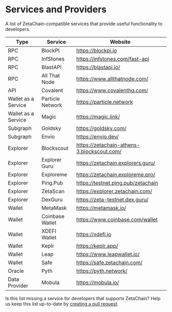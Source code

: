 # Services and Providers

A list of ZetaChain-compatible services that provide useful functionality to
developers.

| Type                | Service          | Website                                    |
| ------------------- | ---------------- | ------------------------------------------ |
| RPC                 | BlockPI          | https://blockpi.io                         |
| RPC                 | InfStones        | https://infstones.com/fast-api             |
| RPC                 | BlastAPI         | https://blastapi.io/                       |
| RPC                 | All That Node    | https://www.allthatnode.com/               |
| API                 | Covalent         | https://www.covalenthq.com/                |
| Wallet as a Service | Particle Network | https://particle.network                   |
| Wallet as a Service | Magic            | https://magic.link/                        |
| Subgraph            | Goldsky          | https://goldsky.com/                       |
| Subgraph            | Envio            | https://envio.dev/                         |
| Explorer            | Blockscout       | https://zetachain-athens-3.blockscout.com/ |
| Explorer            | Explorer Guru    | https://zetachain.explorers.guru/          |
| Explorer            | Exploreme        | https://zetachain.exploreme.pro/           |
| Explorer            | Ping.Pub         | https://testnet.ping.pub/zetachain         |
| Explorer            | ZetaScan         | https://explorer.zetachain.com/            |
| Explorer            | DexGuru          | https://zeta-testnet.dex.guru/             |
| Wallet              | MetaMask         | https://metamask.io/                       |
| Wallet              | Coinbase Wallet  | https://www.coinbase.com/wallet            |
| Wallet              | XDEFI Wallet     | https://xdefi.io                           |
| Wallet              | Keplr            | https://keplr.app/                         |
| Wallet              | Leap             | https://www.leapwallet.io/                 |
| Wallet              | Safe             | https://safe.zetachain.com/                |
| Oracle              | Pyth             | https://pyth.network/                      |
| Data Provider       | Mobula           | https://mobula.io/                         |

Is this list missing a service for developers that supports ZetaChain? Help us
keep this list up-to-date by
[creating a pull request](https://github.com/zeta-chain/docs/blob/main/docs/reference/services.mdx).
